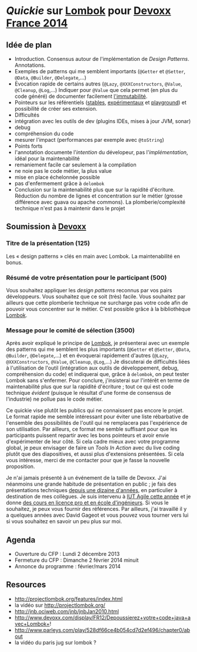 _Quickie_ sur [Lombok](http://projectlombok.org/) pour [Devoxx France 2014](http://cfp.devoxx.fr/cfp/proposal/new)
=============

## Idée de plan

* Introduction. Consensus autour de l'implémentation de _Design Patterns_. Annotations.
* Exemples de patterns qui me semblent importants (`@Getter` et `@Setter`, `@Data`, `@Builder`, `@Delegate`,...)
* Evocation rapide de certains autres (`@Lazy`, `@XXXConstructors`, `@Value`, `@Cleanup`, `@Log`,...) Indiquer pour `@Value` que cela permet (en plus du code généré) de documenter facilement [l'immutabilité](http://blogs.msdn.com/b/ericlippert/archive/2007/11/13/immutability-in-c-part-one-kinds-of-immutability.aspx).
* Pointeurs sur les référentiels ([stables](http://projectlombok.org/features/), [expérimentaux](http://projectlombok.org/features/experimental/) et [playground](https://github.com/peichhorn/lombok-pg)) et possibilité de créer ses extension.
* Difficultés
 * intégration avec les outils de dev (plugins IDEs, mises à jour JVM, sonar)
 * debug
 * compréhension du code
 * mesurer l'impact (performances par exemple avec `@toString`)
* Points forts
 * l'annotation documente l'_intention_ du dévelopeur, pas l'_implémentation_, idéal pour la maintenabilité
 * remaniement facile car seulement à la compilation
 * ne noie pas le code métier, la plus value
 * mise en place échelonnée possible
 * pas d'enfermement grâce à `delombok`
* Conclusion sur la maintenabilité plus que sur la rapidité d'écriture. Réduction du nombre de lignes et concentration sur le métier (grosse différence avec guava ou apache commons). La plomberie/complexité technique n'est pas à maintenir dans le projet


## Soumission à [Devoxx](http://cfp.devoxx.fr/cfp/proposal/new)

### Titre de la présentation (125)

Les « design patterns » clés en main avec Lombok. La maintenabilité en bonus.

### Résumé de votre présentation pour le participant (500)

Vous souhaitez appliquer les _design patterns_ reconnus par vos pairs développeurs. Vous souhaitez que ce soit (très) facile. Vous souhaitez par ailleurs que cette plomberie technique ne surcharge pas votre code afin de pouvoir vous concentrer sur le métier. C'est possible grâce à la bibliothèque [Lombok](http://projectlombok.org/).

### Message pour le comité de sélection (3500)

Après avoir expliqué le principe de [Lombok](http://projectlombok.org/), je présenterai avec un exemple des patterns qui me semblent les plus importants (`@Getter` et `@Setter`, `@Data`, `@Builder`, `@Delegate`,...) et en évoquerai rapidement d'autres (`@Lazy`, `@XXXConstructors`, `@Value`, `@Cleanup`, `@Log`,...) Je discuterai de difficultés liées à l'utilisation de l'outil (intégration aux outils de développement, debug, compréhension du code) et indiquerai que, grâce à `delombok`, on peut tester Lombok sans s'enfermer. Pour conclure, j'insisterai sur l'intérêt en terme de maintenabilité plus que sur la rapidité d'écriture ; tout ce qui est code technique _évident_ (puisque le résultat d'une forme de consensus de l'industrie) ne pollue pas le code métier.

Ce quickie vise plutôt les publics qui ne connaissent pas encore le projet. Le format rapide me semble intéressant pour éviter une liste rébarbative de l'ensemble des possibilités de l'outil qui ne remplacera pas l'expérience de son utilisation. Par ailleurs, ce format me semble suffisant pour que les participants puissent repartir avec les bons pointeurs et avoir envie d'expérimenter de leur côté. Si cela cadre mieux avec votre programme global, je peux envisager de faire un _Tools In Action_ avec du live coding plutôt que des diapositives, et aussi plus d'extensions présentées. Si cela vous intéresse, merci de me contacter pour que je fasse la nouvelle proposition.

Je n'ai jamais présenté à un événement de la taille de Devoxx. J'ai néanmoins une grande habitude de présentation en public ; je fais des présentations techniques [depuis une dizaine d'années](http://fr.linkedin.com/in/lcottereau/fr), en particulier à destination de mes collègues. Je suis intervenu à [IUT Agile cette année](https://github.com/lcottereau/po-non-certifie-slides) et je donne [des cours en licence pro et en école d'ingénieurs](https://github.com/lcottereau/maintainability-slides). Si vous le souhaitez, je peux vous fournir des références. Par ailleurs, j'ai travaillé il y a quelques années avec David Gageot et vous pouvez vous tourner vers lui si vous souhaitez en savoir un peu plus sur moi.

## Agenda

- Ouverture du CFP : Lundi 2 décembre 2013
- Fermeture du CFP : Dimanche 2 février 2014 minuit
- Annonce du programme : février/mars 2014

## Resources

* http://projectlombok.org/features/index.html
* la vidéo sur http://projectlombok.org/
* http://jnb.ociweb.com/jnb/jnbJan2010.html
* http://www.devoxx.com/display/FR12/Depoussierez+votre+code+java+avec+Lombok+!
* http://www.parleys.com/play/528df66ce4b054cd7d2ef496/chapter0/about
* la vidéo du paris jug sur lombok ?
